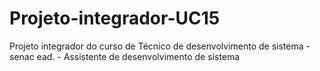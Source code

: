 # Projeto-integrador-UC15
Projeto integrador do curso de  Técnico de desenvolvimento de sistema - senac ead. - Assistente de desenvolvimento de sistema 
